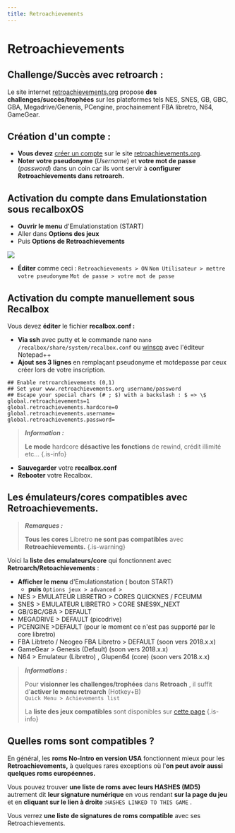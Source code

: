```yaml
---
title: Retroachievements
---
```


# Retroachievements

## **Challenge/Succès avec retroarch :** <a id="challenge-succes-avec-retroarch"></a>

Le site internet [retroachievements.org](http://www.retroachievements.org/) propose **des challenges/succès/trophées** sur les plateformes tels NES, SNES, GB, GBC, GBA, Megadrive/Genenis, PCengine, prochainement FBA libretro, N64, GameGear.

## **Création d'un compte** : <a id="creation-dun-compte"></a>

* **Vous devez** [créer un compte](http://retroachievements.org/createaccount.php) sur le site [retroachievements.org](http://www.retroachievements.org/). 
* **Noter votre pseudonyme** \(_Username_\) et **votre mot de passe** \(_password_\) dans un coin car ils vont servir à **configurer Retroachievements dans retroarch.**

## **Activation du compte dans Emulationstation sous recalboxOS**  <a id="activation-du-compte-dans-emulationstation-sous-recalboxos"></a>

* **Ouvrir le menu** d'Emulationstation \(START\) 
* Aller dans **Options des jeux** 
* Puis **Options de Retroachievements**

![](https://raw.githubusercontent.com/wiki/recalbox/recalbox-os/images/menu_es_retroachievements1.png)

* **Éditer** comme ceci : `Retroachievements > ON`  `Nom Utilisateur > mettre votre pseudonyme`  `Mot de passe > votre mot de passe`

## **Activation du compte manuellement sous Recalbox** <a id="activation-du-compte-manuellement-sous-recalboxos"></a>

Vous devez **éditer** le fichier **recalbox.conf :**

* **Via ssh** avec putty et le commande nano `nano /recalbox/share/system/recalbox.conf`  ou  [winscp](/v/francais/tutoriels/systeme/acces/acces-reseau-via-winscp) avec l'éditeur Notepad++ ​
* **Ajout ses 3 lignes** en remplaçant pseudonyme et motdepasse par ceux créer lors de votre inscription.

```text
## Enable retroarchievements (0,1)
## Set your www.retroachievements.org username/password
## Escape your special chars (# ; $) with a backslash : $ => \$
global.retroachievements=1
global.retroachievements.hardcore=0
global.retroachievements.username=
global.retroachievements.password=
```


>_**Information :**_
>
>**Le mode** hardcore **désactive les fonctions** de rewind, crédit illimité etc...
{.is-info}

* **Sauvegarder** votre **recalbox.conf** 
* **Rebooter** votre Recalbox.

## **Les émulateurs/cores compatibles avec Retroachievements.** <a id="configuration-des-emulateurs-core-compatible-avec-retroachievements"></a>


>_**Remarques :**_
>
>**Tous les cores** Libretro **ne sont pas compatibles** avec **Retroachievements.**
{.is-warning}



Voici la **liste des emulateurs/core** qui fonctionnent avec **Retroarch/Retoachievements** :

* **Afficher le menu** d'Emulationstation \( bouton START\)
  * **puis** `Options jeux > advanced >`
* NES &gt; EMULATEUR LIBRETRO &gt; CORES QUICKNES / FCEUMM 
* SNES &gt; EMULATEUR LIBRETRO &gt; CORE SNES9X\_NEXT 
* GB/GBC/GBA &gt; DEFAULT 
* MEGADRIVE &gt; DEFAULT \(picodrive\) 
* PCENGINE &gt;DEFAULT \(pour le moment ce n'est pas supporté par le core libretro\) 
* FBA Libtreto / Neogeo FBA Libretro &gt; DEFAULT \(soon vers 2018.x.x\) 
* GameGear &gt; Genesis \(Default\) \(soon vers 2018.x.x\) 
* N64 &gt; Emulateur \(Libretro\) , Glupen64 \(core\) \(soon vers 2018.x.x\)




>_**Informations :**_
>
>​Pour **visionner les challenges/trophées** dans **Retroach** , il suffit d'**activer le menu retroarch** \(Hotkey+B\)   
>`Quick Menu > Achievements list`
>
>La **liste des jeux compatibles** sont disponibles sur [cette page](http://retroachievements.org/gameList.php)
{.is-info}

## **Quelles roms sont compatibles ?**  <a id="quelles-roms-sont-compatibles"></a>

En général, les **roms No-Intro en version USA** fonctionnent mieux pour les **Retroachievements,** à quelques rares exceptions où l'**on peut avoir aussi quelques roms européennes.**  
  
Vous pouvez trouver **une liste de roms avec leurs HASHES \(MD5\)** autrement dit **leur signature numérique** en vous rendant **sur la page du jeu** et en **cliquant sur le lien à droite** :`HASHES LINKED TO THIS GAME` .

Vous verrez **une liste de signatures de roms compatible** avec ses Retroachievements.

